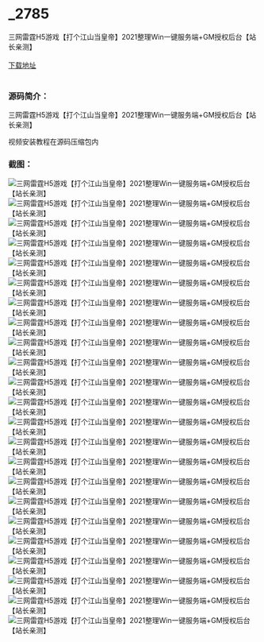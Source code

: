 # _2785
三网雷霆H5游戏【打个江山当皇帝】2021整理Win一键服务端+GM授权后台【站长亲测】
<br/></br>
[下载地址](https://www.uuid2.com/2785.html "下载地址")
<br/></br>
<h3>源码简介：</h3>
<p>三网雷霆H5游戏【打个江山当皇帝】2021整理Win一键服务端+GM授权后台【站长亲测】<p>
<p>视频安装教程在源码压缩包内<p>
<h3>截图：</h3>
<img src="https://www.uuid2.com/wp-content/uploads/img/202112/2596e6d915.jpg" alt="三网雷霆H5游戏【打个江山当皇帝】2021整理Win一键服务端+GM授权后台【站长亲测】"><img src="https://www.uuid2.com/wp-content/uploads/img/202112/6f82386977.jpg" alt="三网雷霆H5游戏【打个江山当皇帝】2021整理Win一键服务端+GM授权后台【站长亲测】"><img src="https://www.uuid2.com/wp-content/uploads/img/202112/38d27e1920.jpg" alt="三网雷霆H5游戏【打个江山当皇帝】2021整理Win一键服务端+GM授权后台【站长亲测】"><img src="https://www.uuid2.com/wp-content/uploads/img/202112/bdea6ad976.jpg" alt="三网雷霆H5游戏【打个江山当皇帝】2021整理Win一键服务端+GM授权后台【站长亲测】"><img src="https://www.uuid2.com/wp-content/uploads/img/202112/03e758f933.jpg" alt="三网雷霆H5游戏【打个江山当皇帝】2021整理Win一键服务端+GM授权后台【站长亲测】"><img src="https://www.uuid2.com/wp-content/uploads/img/202112/44b01f6669.jpg" alt="三网雷霆H5游戏【打个江山当皇帝】2021整理Win一键服务端+GM授权后台【站长亲测】"><img src="https://www.uuid2.com/wp-content/uploads/img/202112/636c4a3269.jpg" alt="三网雷霆H5游戏【打个江山当皇帝】2021整理Win一键服务端+GM授权后台【站长亲测】"><img src="https://www.uuid2.com/wp-content/uploads/img/202112/6ae4289474.jpg" alt="三网雷霆H5游戏【打个江山当皇帝】2021整理Win一键服务端+GM授权后台【站长亲测】"><img src="https://www.uuid2.com/wp-content/uploads/img/202112/7b0a28e229.jpg" alt="三网雷霆H5游戏【打个江山当皇帝】2021整理Win一键服务端+GM授权后台【站长亲测】"><img src="https://www.uuid2.com/wp-content/uploads/img/202112/4b46f7d360.jpg" alt="三网雷霆H5游戏【打个江山当皇帝】2021整理Win一键服务端+GM授权后台【站长亲测】"><img src="https://www.uuid2.com/wp-content/uploads/img/202112/1337efb892.jpg" alt="三网雷霆H5游戏【打个江山当皇帝】2021整理Win一键服务端+GM授权后台【站长亲测】"><img src="https://www.uuid2.com/wp-content/uploads/img/202112/11fd3c2958.jpg" alt="三网雷霆H5游戏【打个江山当皇帝】2021整理Win一键服务端+GM授权后台【站长亲测】"><img src="https://www.uuid2.com/wp-content/uploads/img/202112/8e5c3c6668.jpg" alt="三网雷霆H5游戏【打个江山当皇帝】2021整理Win一键服务端+GM授权后台【站长亲测】"><img src="https://www.uuid2.com/wp-content/uploads/img/202112/f2b3697455.jpg" alt="三网雷霆H5游戏【打个江山当皇帝】2021整理Win一键服务端+GM授权后台【站长亲测】"><img src="https://www.uuid2.com/wp-content/uploads/img/202112/5eecb8d571.jpg" alt="三网雷霆H5游戏【打个江山当皇帝】2021整理Win一键服务端+GM授权后台【站长亲测】"><img src="https://www.uuid2.com/wp-content/uploads/img/202112/f8c25a1237.jpg" alt="三网雷霆H5游戏【打个江山当皇帝】2021整理Win一键服务端+GM授权后台【站长亲测】"><img src="https://www.uuid2.com/wp-content/uploads/img/202112/4e98ff4768.jpg" alt="三网雷霆H5游戏【打个江山当皇帝】2021整理Win一键服务端+GM授权后台【站长亲测】"><img src="https://www.uuid2.com/wp-content/uploads/img/202112/80fcbef641.jpg" alt="三网雷霆H5游戏【打个江山当皇帝】2021整理Win一键服务端+GM授权后台【站长亲测】"><img src="https://www.uuid2.com/wp-content/uploads/img/202112/214aecf893.jpg" alt="三网雷霆H5游戏【打个江山当皇帝】2021整理Win一键服务端+GM授权后台【站长亲测】"><img src="https://www.uuid2.com/wp-content/uploads/img/202112/d64616f819.jpg" alt="三网雷霆H5游戏【打个江山当皇帝】2021整理Win一键服务端+GM授权后台【站长亲测】"><img src="https://www.uuid2.com/wp-content/uploads/img/202112/6046f87923.jpg" alt="三网雷霆H5游戏【打个江山当皇帝】2021整理Win一键服务端+GM授权后台【站长亲测】"><img src="https://www.uuid2.com/wp-content/uploads/img/202112/54fa153153.jpg" alt="三网雷霆H5游戏【打个江山当皇帝】2021整理Win一键服务端+GM授权后台【站长亲测】"><img src="https://www.uuid2.com/wp-content/uploads/img/202112/033c949681.jpg" alt="三网雷霆H5游戏【打个江山当皇帝】2021整理Win一键服务端+GM授权后台【站长亲测】">
